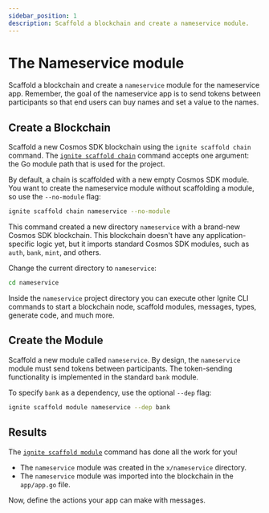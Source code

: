 ```yaml
---
sidebar_position: 1
description: Scaffold a blockchain and create a nameservice module.
---
```


# The Nameservice module

Scaffold a blockchain and create a `nameservice` module for the nameservice app.
Remember, the goal of the nameservice app is to send tokens between participants
so that end users can buy names and set a value to the names.

## Create a Blockchain

Scaffold a new Cosmos SDK blockchain using the `ignite scaffold chain` command.
The [`ignite scaffold chain`](/cli#ignite-scaffold-chain)
command accepts one argument: the Go module path that is used for the project.

By default, a chain is scaffolded with a new empty Cosmos SDK module. You want
to create the nameservice module without scaffolding a module, so use the
`--no-module` flag:

```bash
ignite scaffold chain nameservice --no-module
```

This command created a new directory `nameservice` with a brand-new Cosmos SDK
blockchain. This blockchain doesn't have any application-specific logic yet, but
it imports standard Cosmos SDK modules, such as `auth`, `bank`, `mint`, and
others.

Change the current directory to `nameservice`:

```bash
cd nameservice
```

Inside the `nameservice` project directory you can execute other Ignite CLI
commands to start a blockchain node, scaffold modules, messages, types, generate
code, and much more.

## Create the Module

Scaffold a new module called `nameservice`. By design, the `nameservice` module
must send tokens between participants. The token-sending functionality is
implemented in the standard `bank` module.

To specify `bank` as a dependency, use the optional `--dep` flag:

```bash
ignite scaffold module nameservice --dep bank
```

## Results

The [`ignite scaffold module`](/cli#ignite-scaffold-module) command has done all the work for you!

- The `nameservice` module was created in the `x/nameservice` directory.
- The `nameservice` module was imported into the blockchain in the `app/app.go`
  file.

Now, define the actions your app can make with messages.

